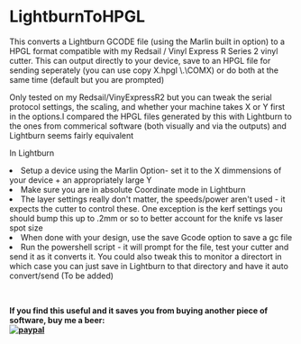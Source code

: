 # LightburnToHPGL

This converts a Lightburn GCODE file (using the Marlin built in option) to a HPGL format compatible with my Redsail / Vinyl Express R Series 2 vinyl cutter.
This can output directly to your device, save to an HPGL file for sending seperately (you can use copy X.hpgl \\.\COMX) or do both at the same time (default but you are prompted)

Only tested on my Redsail/VinyExpressR2 but you can tweak the serial protocol settings, the scaling, and whether your machine takes X or Y first in the options.I compared the HPGL files generated by this with Lightburn to the ones from commerical software (both visually and via the outputs) and Lightburn seems fairly equivalent

In Lightburn
<li>Setup a device using the Marlin Option- set it to the X dimmensions of your device + an appropriately large Y</li>
<li>Make sure you are in absolute Coordinate mode in Lightburn</li>
<li>The layer settings really don't matter, the speeds/power aren't used - it expects the cutter to control these. One exception is the kerf settings you should bump this up to .2mm or so to better account for the knife vs laser spot size</li>
<li>When done with your design, use the save Gcode option to save a gc file</li>
<li>Run the powershell script - it will prompt for the file, test your cutter and send it as it converts it. You could also tweak this to monitor a directort in which case you can just save in Lightburn to that directory and have it auto convert/send (To be added)</li>

<br><b>

If you find this useful and it saves you from buying another piece of software, buy me a beer:<br>
[![paypal](https://www.paypalobjects.com/en_US/i/btn/btn_donateCC_LG.gif)](https://www.paypal.me/lawrencejeff/4)
